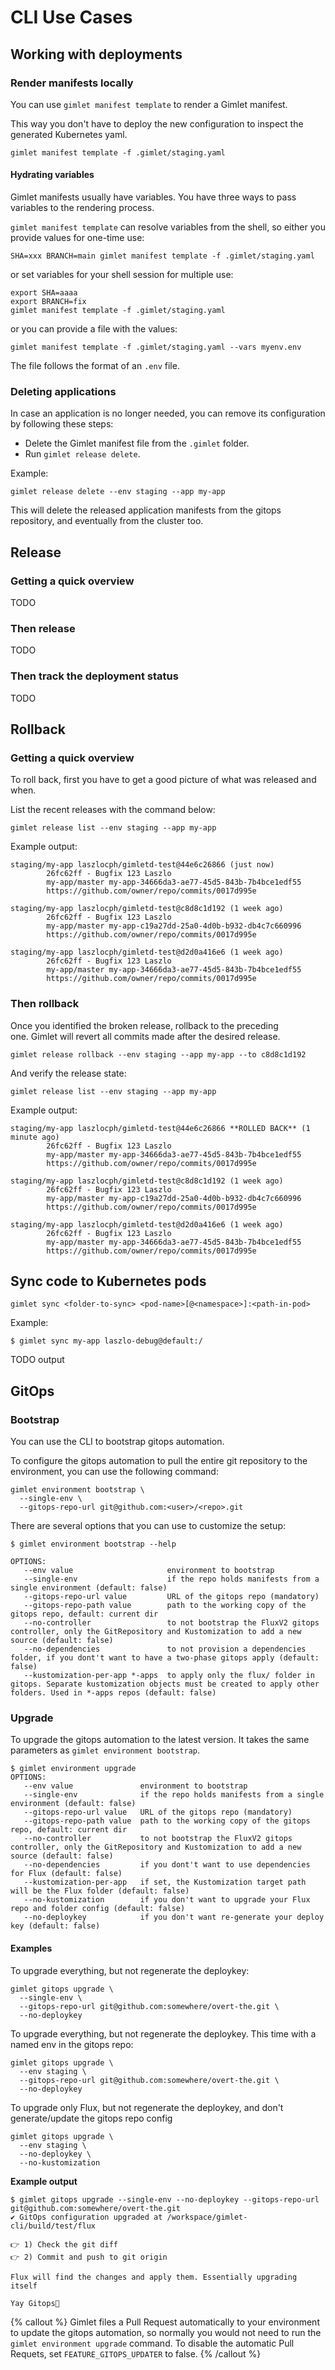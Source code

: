 # CLI Use Cases

## Working with deployments

### Render manifests locally

You can use `gimlet manifest template` to render a Gimlet manifest.

This way you don't have to deploy the new configuration to inspect the generated Kubernetes yaml.

```
gimlet manifest template -f .gimlet/staging.yaml
```

#### Hydrating variables

Gimlet manifests usually have variables. You have three ways to pass variables to the rendering process.

`gimlet manifest template` can resolve variables from the shell, so either you provide values for one-time use:

```
SHA=xxx BRANCH=main gimlet manifest template -f .gimlet/staging.yaml
```

or set variables for your shell session for multiple use:

```
export SHA=aaaa
export BRANCH=fix
gimlet manifest template -f .gimlet/staging.yaml
```

or you can provide a file with the values:

```
gimlet manifest template -f .gimlet/staging.yaml --vars myenv.env
```

The file follows the format of an `.env` file.

### Deleting applications

In case an application is no longer needed, you can remove its configuration by following these steps:

- Delete the Gimlet manifest file from the `.gimlet` folder.
- Run `gimlet release delete`.

Example:
```
gimlet release delete --env staging --app my-app
```

This will delete the released application manifests from the gitops repository, and eventually from the cluster too.

## Release

### Getting a quick overview
TODO

### Then release
TODO

### Then track the deployment status
TODO

## Rollback

### Getting a quick overview

To roll back, first you have to get a good picture of what was released and when.

List the recent releases with the command below:

```
gimlet release list --env staging --app my-app
```

Example output:

```
staging/my-app laszlocph/gimletd-test@44e6c26866 (just now)
        26fc62ff - Bugfix 123 Laszlo
        my-app/master my-app-34666da3-ae77-45d5-843b-7b4bce1edf55
        https://github.com/owner/repo/commits/0017d995e

staging/my-app laszlocph/gimletd-test@c8d8c1d192 (1 week ago)
        26fc62ff - Bugfix 123 Laszlo
        my-app/master my-app-c19a27dd-25a0-4d0b-b932-db4c7c660996
        https://github.com/owner/repo/commits/0017d995e

staging/my-app laszlocph/gimletd-test@d2d0a416e6 (1 week ago)
        26fc62ff - Bugfix 123 Laszlo
        my-app/master my-app-34666da3-ae77-45d5-843b-7b4bce1edf55
        https://github.com/owner/repo/commits/0017d995e
```

### Then rollback

Once you identified the broken release, rollback to the preceding one. Gimlet will revert all commits made after the desired release.

```
gimlet release rollback --env staging --app my-app --to c8d8c1d192
```

And verify the release state:

```
gimlet release list --env staging --app my-app
```

Example output:

```
staging/my-app laszlocph/gimletd-test@44e6c26866 **ROLLED BACK** (1 minute ago)
        26fc62ff - Bugfix 123 Laszlo
        my-app/master my-app-34666da3-ae77-45d5-843b-7b4bce1edf55
        https://github.com/owner/repo/commits/0017d995e

staging/my-app laszlocph/gimletd-test@c8d8c1d192 (1 week ago)
        26fc62ff - Bugfix 123 Laszlo
        my-app/master my-app-c19a27dd-25a0-4d0b-b932-db4c7c660996
        https://github.com/owner/repo/commits/0017d995e

staging/my-app laszlocph/gimletd-test@d2d0a416e6 (1 week ago)
        26fc62ff - Bugfix 123 Laszlo
        my-app/master my-app-34666da3-ae77-45d5-843b-7b4bce1edf55
        https://github.com/owner/repo/commits/0017d995e
```

## Sync code to Kubernetes pods

`gimlet sync <folder-to-sync> <pod-name>[@<namespace>]:<path-in-pod>`

Example:

```
$ gimlet sync my-app laszlo-debug@default:/
```

TODO output

## GitOps

### Bootstrap

You can use the CLI to bootstrap gitops automation.

To configure the gitops automation to pull the entire git repository to the environment, you can use the following command:

```
gimlet environment bootstrap \
  --single-env \
  --gitops-repo-url git@github.com:<user>/<repo>.git
```

There are several options that you can use to customize the setup:

```
$ gimlet environment bootstrap --help

OPTIONS:
   --env value                     environment to bootstrap
   --single-env                    if the repo holds manifests from a single environment (default: false)
   --gitops-repo-url value         URL of the gitops repo (mandatory)
   --gitops-repo-path value        path to the working copy of the gitops repo, default: current dir
   --no-controller                 to not bootstrap the FluxV2 gitops controller, only the GitRepository and Kustomization to add a new source (default: false)
   --no-dependencies               to not provision a dependencies folder, if you dont't want to have a two-phase gitops apply (default: false)
   --kustomization-per-app *-apps  to apply only the flux/ folder in gitops. Separate kustomization objects must be created to apply other folders. Used in *-apps repos (default: false)
``` 

### Upgrade

To upgrade the gitops automation to the latest version. It takes the same parameters as `gimlet environment bootstrap`.

```
$ gimlet environment upgrade
OPTIONS:
   --env value               environment to bootstrap
   --single-env              if the repo holds manifests from a single environment (default: false)
   --gitops-repo-url value   URL of the gitops repo (mandatory)
   --gitops-repo-path value  path to the working copy of the gitops repo, default: current dir
   --no-controller           to not bootstrap the FluxV2 gitops controller, only the GitRepository and Kustomization to add a new source (default: false)
   --no-dependencies         if you dont't want to use dependencies for Flux (default: false)
   --kustomization-per-app   if set, the Kustomization target path will be the Flux folder (default: false)
   --no-kustomization        if you don't want to upgrade your Flux repo and folder config (default: false)
   --no-deploykey            if you don't want re-generate your deploy key (default: false)
```

#### Examples

To upgrade everything, but not regenerate the deploykey:

```
gimlet gitops upgrade \
  --single-env \
  --gitops-repo-url git@github.com:somewhere/overt-the.git \
  --no-deploykey
```

To upgrade everything, but not regenerate the deploykey. This time with a named env in the gitops repo:

```
gimlet gitops upgrade \
  --env staging \
  --gitops-repo-url git@github.com:somewhere/overt-the.git \
  --no-deploykey
```

To upgrade only Flux, but not regenerate the deploykey, and don't generate/update the gitops repo config

```
gimlet gitops upgrade \
  --env staging \
  --no-deploykey \
  --no-kustomization
```

**Example output**

```
$ gimlet gitops upgrade --single-env --no-deploykey --gitops-repo-url git@github.com:somewhere/overt-the.git
✔️ GitOps configuration upgraded at /workspace/gimlet-cli/build/test/flux

👉 1) Check the git diff
👉 2) Commit and push to git origin

Flux will find the changes and apply them. Essentially upgrading itself

Yay Gitops🙌
```

{% callout %}
Gimlet files a Pull Request automatically to your environment to update the gitops automation, so normally you would not need to run the `gimlet environment upgrade` command. To disable the automatic Pull Requets, set `FEATURE_GITOPS_UPDATER` to false.
{% /callout %}
